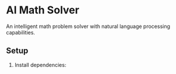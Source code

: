 # AI Math Solver

An intelligent math problem solver with natural language processing capabilities.

## Setup

1. Install dependencies:
